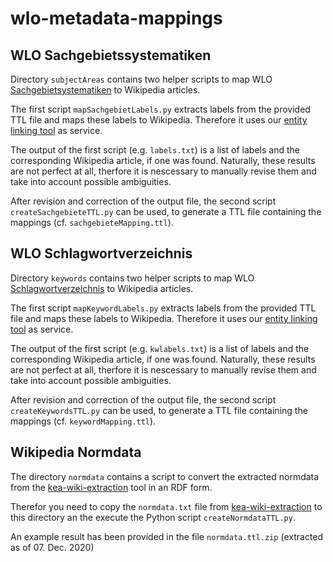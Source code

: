 # wlo-metadata-mappings

## WLO Sachgebietssystematiken 

Directory ```subjectAreas``` contains two helper scripts to map WLO [Sachgebietsystematiken](https://github.com/openeduhub/oeh-metadata-eaf-sachgebietssystematiken) to Wikipedia articles.

The first script `mapSachgebietLabels.py` extracts labels from the provided TTL file and maps these labels to Wikipedia. Therefore it uses our [entity linking tool](https://github.com/yovisto/kea-el-rest) as service. 

The output of the first script (e.g. `labels.txt`) is a list of labels and the corresponding Wikipedia article, if one was found.
Naturally, these results are not perfect at all, therfore it is nescessary to manually revise them and take into account possible ambiguities. 

After revision and correction of the output file, the second script `createSachgebieteTTL.py` can be used, to generate a TTL file containing the mappings (cf. `sachgebieteMapping.ttl`).


## WLO Schlagwortverzeichnis


Directory ```keywords``` contains two helper scripts to map WLO [Schlagwortverzeichnis](https://github.com/openeduhub/oeh-metadata-eaf-schlagwortverzeichnis) to Wikipedia articles.

The first script `mapKeywordLabels.py` extracts labels from the provided TTL file and maps these labels to Wikipedia. Therefore it uses our [entity linking tool](https://github.com/yovisto/kea-el-rest) as service. 

The output of the first script (e.g. `kwlabels.txt`) is a list of labels and the corresponding Wikipedia article, if one was found.
Naturally, these results are not perfect at all, therfore it is nescessary to manually revise them and take into account possible ambiguities. 

After revision and correction of the output file, the second script `createKeywordsTTL.py` can be used, to generate a TTL file containing the mappings (cf. `keywordMapping.ttl`).


## Wikipedia Normdata

The directory ```normdata``` contains a script to convert the extracted normdata from the [kea-wiki-extraction](https://github.com/yovisto/kea-wiki-extraction) tool in an RDF form.

Therefor you need to copy the ```normdata.txt``` file from [kea-wiki-extraction](https://github.com/yovisto/kea-wiki-extraction) to this directory an the execute the Python script ```createNormdataTTL.py```. 

An example result has been provided in the file ```normdata.ttl.zip``` (extracted as of 07. Dec. 2020)

